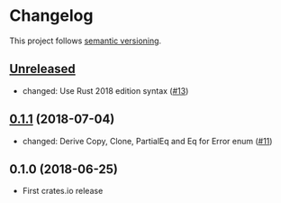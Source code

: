 # Changelog

This project follows [semantic versioning](https://semver.org/).

## [Unreleased]

 * changed: Use Rust 2018 edition syntax
   ([#13](https://github.com/Sensirion/lin-bus-rs/pull/13))

## [0.1.1] (2018-07-04)

 * changed: Derive Copy, Clone, PartialEq and Eq for Error enum
   ([#11](https://github.com/Sensirion/lin-bus-rs/pull/11))

## 0.1.0 (2018-06-25)

 * First crates.io release

[Unreleased]: https://github.com/Sensirion/lin-bus-rs/compare/v0.1.1...HEAD
[0.1.1]: https://github.com/Sensirion/lin-bus-rs/compare/v0.1.0...v0.1.1

